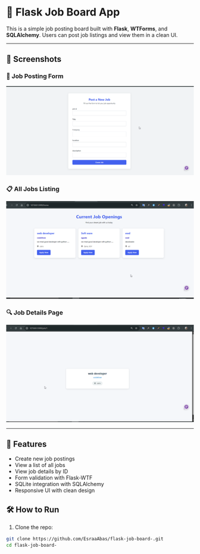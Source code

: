 # 🧾 Flask Job Board App

This is a simple job posting board built with **Flask**, **WTForms**, and **SQLAlchemy**. Users can post job listings and view them in a clean UI.

---

## 📸 Screenshots

### 🎯 Job Posting Form

<img src="photos/form.png" width="700">

### 📋 All Jobs Listing

<img src="photos/home.png" width="700">

### 🔍 Job Details Page

<img src="photos/job1.png" width="700">

---

## 🚀 Features

- Create new job postings
- View a list of all jobs
- View job details by ID
- Form validation with Flask-WTF
- SQLite integration with SQLAlchemy
- Responsive UI with clean design


## 🛠️ How to Run

1. Clone the repo:

```bash
git clone https://github.com/EsraaAbas/flask-job-board-.git
cd flask-job-board-
